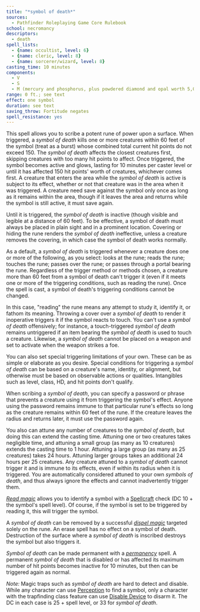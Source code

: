 ```yaml
---
title: "*symbol of death*"
sources:
  - Pathfinder Roleplaying Game Core Rulebook
school: necromancy
descriptors:
  - death
spell_lists:
  - {name: occultist, level: 6}
  - {name: cleric, level: 8}
  - {name: sorcerer/wizard, level: 8}
casting_time: 10 minutes
components:
  - V
  - S
  - M (mercury and phosphorus, plus powdered diamond and opal worth 5,000 gp each)
range: 0 ft.; see text
effect: one symbol
duration: see text
saving_throw: Fortitude negates
spell_resistance: yes
---
```


This spell allows you to scribe a potent rune of power upon a surface. When triggered, a *symbol of death* kills one or more creatures within 60 feet of the symbol (treat as a burst) whose combined total current hit points do not exceed 150. The *symbol of death* affects the closest creatures first, skipping creatures with too many hit points to affect. Once triggered, the symbol becomes active and glows, lasting for 10 minutes per caster level or until it has affected 150 hit points' worth of creatures, whichever comes first. A creature that enters the area while the *symbol of death* is active is subject to its effect, whether or not that creature was in the area when it was triggered. A creature need save against the symbol only once as long as it remains within the area, though if it leaves the area and returns while the symbol is still active, it must save again.

Until it is triggered, the *symbol of death* is inactive (though visible and legible at a distance of 60 feet). To be effective, a symbol of death must always be placed in plain sight and in a prominent location. Covering or hiding the rune renders the *symbol of death* ineffective, unless a creature removes the covering, in which case the symbol of death works normally.

As a default, a *symbol of death* is triggered whenever a creature does one or more of the following, as you select: looks at the rune; reads the rune; touches the rune; passes over the rune; or passes through a portal bearing the rune. Regardless of the trigger method or methods chosen, a creature more than 60 feet from a symbol of death can't trigger it (even if it meets one or more of the triggering conditions, such as reading the rune). Once the spell is cast, a symbol of death's triggering conditions cannot be changed.

In this case, "reading" the rune means any attempt to study it, identify it, or fathom its meaning. Throwing a cover over a *symbol of death* to render it inoperative triggers it if the symbol reacts to touch. You can't use a *symbol of death* offensively; for instance, a touch-triggered *symbol of death* remains untriggered if an item bearing the *symbol of death* is used to touch a creature. Likewise, a *symbol of death* cannot be placed on a weapon and set to activate when the weapon strikes a foe.

You can also set special triggering limitations of your own. These can be as simple or elaborate as you desire. Special conditions for triggering a *symbol of death* can be based on a creature's name, identity, or alignment, but otherwise must be based on observable actions or qualities. Intangibles such as level, class, HD, and hit points don't qualify.

When scribing a *symbol of death*, you can specify a password or phrase that prevents a creature using it from triggering the symbol's effect. Anyone using the password remains immune to that particular rune's effects so long as the creature remains within 60 feet of the rune. If the creature leaves the radius and returns later, it must use the password again.

You also can attune any number of creatures to the *symbol of death*, but doing this can extend the casting time. Attuning one or two creatures takes negligible time, and attuning a small group (as many as 10 creatures) extends the casting time to 1 hour. Attuning a large group (as many as 25 creatures) takes 24 hours. Attuning larger groups takes an additional 24 hours per 25 creatures. Any creature attuned to a *symbol of death* cannot trigger it and is immune to its effects, even if within its radius when it is triggered. You are automatically considered attuned to your own *symbols of death*, and thus always ignore the effects and cannot inadvertently trigger them.

[*Read magic*](/spells/read-magic/) allows you to identify a symbol with a [Spellcraft](/skills/spellcraft/) check (DC 10 + the symbol's spell level). Of course, if the symbol is set to be triggered by reading it, this will trigger the symbol.

A *symbol of death* can be removed by a successful [*dispel magic*](/spells/dispel-magic/) targeted solely on the rune. An erase spell has no effect on a symbol of death. Destruction of the surface where a *symbol of death* is inscribed destroys the symbol but also triggers it.

*Symbol of death* can be made permanent with a [*permanency*](/spells/permanency/) spell. A permanent *symbol of death* that is disabled or has affected its maximum number of hit points becomes inactive for 10 minutes, but then can be triggered again as normal.

*Note:* Magic traps such as *symbol of death* are hard to detect and disable. While any character can use [Perception](/skills/perception/) to find a symbol, only a character with the trapfinding class feature can use [Disable Device](/skills/disable-device/) to disarm it. The DC in each case is 25 + spell level, or 33 for *symbol of death*.

